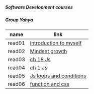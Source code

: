 ##### Software Development courses
##### <a href="https://canvas.instructure.com/courses/2511067"></a>
##### <a href="https://canvas.instructure.com/courses/2511085"></a>
#####  Group Yahya

name   | link 
------ | -----
read01 |[introduction to myself](1.md)
read02 |[Mindset growth](22.md)
read03 |[ch 18 Js](3.md)
read04 |[ch 1 Js](4.md)
read05 |[Js loops and conditions](5.md)
read06 |[function and css](06read.md)
